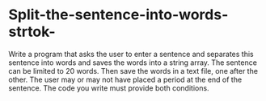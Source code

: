 # Split-the-sentence-into-words-strtok-
Write a program that asks the user to enter a sentence and separates this sentence into words and saves the words into a string array. The sentence can be limited to 20 words. Then save the words in a text file, one after the other. The user may or may not have placed a period at the end of the sentence. The code you write must provide both conditions.
